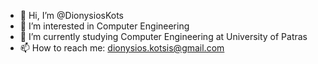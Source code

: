 - 👋 Hi, I’m @DionysiosKots
- 👀 I’m interested in Computer Engineering
- 🌱 I’m currently studying Computer Engineering at University of Patras
- 📫 How to reach me: dionysios.kotsis@gmail.com

<!---
DionysiosKots/DionysiosKots is a ✨ special ✨ repository because its `README.md` (this file) appears on your GitHub profile.
You can click the Preview link to take a look at your changes.
--->

